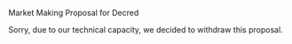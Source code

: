 Market Making Proposal for Decred

Sorry, due to our technical capacity, we decided to withdraw this proposal.